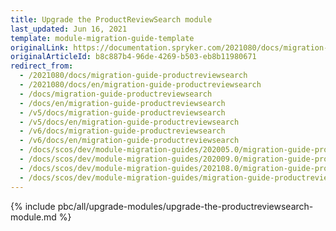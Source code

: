 ```yaml
---
title: Upgrade the ProductReviewSearch module
last_updated: Jun 16, 2021
template: module-migration-guide-template
originalLink: https://documentation.spryker.com/2021080/docs/migration-guide-productreviewsearch
originalArticleId: b8c887b4-96de-4269-b503-eb8b11980671
redirect_from:
  - /2021080/docs/migration-guide-productreviewsearch
  - /2021080/docs/en/migration-guide-productreviewsearch
  - /docs/migration-guide-productreviewsearch
  - /docs/en/migration-guide-productreviewsearch
  - /v5/docs/migration-guide-productreviewsearch
  - /v5/docs/en/migration-guide-productreviewsearch
  - /v6/docs/migration-guide-productreviewsearch
  - /v6/docs/en/migration-guide-productreviewsearch
  - /docs/scos/dev/module-migration-guides/202005.0/migration-guide-productreviewsearch.html
  - /docs/scos/dev/module-migration-guides/202009.0/migration-guide-productreviewsearch.html
  - /docs/scos/dev/module-migration-guides/202108.0/migration-guide-productreviewsearch.html
  - /docs/scos/dev/module-migration-guides/migration-guide-productreviewsearch.html
---
```


{% include pbc/all/upgrade-modules/upgrade-the-productreviewsearch-module.md %} <!-- To edit, see /_includes/pbc/all/upgrade-modules/upgrade-the-productreviewsearch-module.md -->
